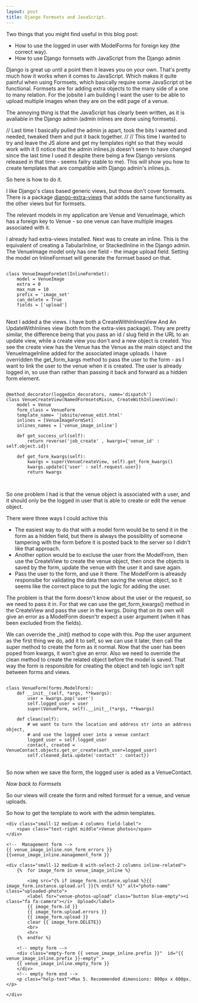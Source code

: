 ```yaml
---
layout: post
title: Django Formsets and JavaScript.  
---
```


Two things that you might find useful in this blog post:

* How to use the logged in user with ModelForms for foreign key (the correct way). 
* How to use Django formsets with JavaScript from the Django admin 

Django is great up until a point then it leaves you on your own. That's pretty much how it works when it comes to JavaScript. Which makes it quite painful when using Formsets, which basically require some JavaScript ot be functional. 
Formsets are for adding extra objects to the many side of a one to many relation. For the jobsite I am building I want the user to be able to upload multiple images when they are on the edit page of a venue. 
 
The annoying thing is that the JavaScript has clearly been written, as it is avaliable  in the Django admin (admin inlines are done using formsets).
 
// Last time I basically pulled the admin js apart, took the bits I wanted and needed, tweaked them and put it back together. 
// 
// This time I wanted to try and leave the JS alone and get my templates right so that they would work with it (I notice that the admin inlines.js doesn't seem to have changed since the last time I used it despite there being a few Django versions released in that time - seems failry stable to me).
This will show you how to create templates that are compatible with Django admin's inlines.js. 

So here is how to do it. 

I like Django's class based generic views, but those don't cover formsets. There is a package [django-extra-views](https://github.com/AndrewIngram/django-extra-views) that addds the same functionality as the other views but for formsets. 

The relevant models in my application are Venue and VenueImage, which has a foreign key to Venue - so one venue can have multiple images associated with it. 

I already had extra-views installed. Next was to create an inline. This is the equivalent of creating a TabularInline, or StackedInline in the Django admin. The VenueImage model only has one field - the image upload field. Setting the model on InlineFormset will generate the formset based on that. 

<pre>
<code class='language-python'>
class VenueImageFormSet(InlineFormSet):
    model = VenueImage
    extra = 0
    max_num = 10
    prefix = 'image_set'
    can_delete = True
    fields = ['upload']
</code>
</pre>


Next I added a the views. I have both a CreateWithInlinesView And An UpdateWithInlines view (both from the extra-vies package). They are pretty similar, the difference being that you pass an id / slug field in the URL to an update view, while a create view you don't and a new object is created.  You see the create view has the Venue has the Venue as the main object and the VenueImageInline added for the associated image uploads. I have overridden the get_form_kargs method to pass the user to the form  - as I want to link the user to the venue when it is created. The user is already logged in, so use than rather than passing it back and forward as a hidden form element.   


<pre>
<code class='language-python'>
@method_decorator(loggedin_decorators, name='dispatch')
class VenueCreateView(NamedFormsetsMixin, CreateWithInlinesView):
    model = Venue
    form_class = VenueForm
    template_name= 'jobsite/venue_edit.html'
    inlines = [VenueImageFormSet]
    inlines_names = ['venue_image_inline']

    def get_success_url(self):
        return reverse('job_create' , kwargs={'venue_id' : self.object.id})

    def get_form_kwargs(self):
        kwargs = super(VenueCreateView, self).get_form_kwargs()
        kwargs.update({'user' : self.request.user})
        return kwargs

</code>
</pre>

So one problem I had is that the venue object is associated with a user, and it should only be the logged in user that is able to create or edit the venue object. 

There were three ways I could achive this
* The easiest way to do that with a model form would be to send it in the form as a hidden field, but there is always the possibility of someone tampering with the form before it is posted back to the server so I didn't like that approach.
* Another option would be to excluse the user from the ModelFrom, then use the CreateView to create the venue object, then once the objects is saved by the form, update the venue with the user it and save again. 
* Pass the user to the form, and use it there. The ModelForm is alreasdy responsibe for validating the data then saving the venue object, so it seems like the correct place to put the logic for adding the user.

The problem is that the form doesn't know about the user or the request, so we need to pass it in. For that we can use the get_form_kwargs() method in the CreateView and pass the user in the kwrgs. 
Doing that on its own will give an error as a ModelForm doesn'tr expect a user argument (when it has been excluded from the fields). 

We can override the __init_() method to cope with this. Pop the user argument as the first thing we do, add it to self, so we can use it later, then call the super method to create the form as it normal. Now that the user has been poped from kwargs, it won't give an error. 
Also we need to override the clean method to create the related object before the model is saved. That way the form is responsible for creating the object and teh logic isn't splt between forms and views. 

<pre>
<code class='language-python'>
class VenueForm(forms.ModelForm):
    def __init__(self, *args, **kwargs):
        user = kwargs.pop('user')
        self.logged_user = user
        super(VenueForm, self).__init__(*args, **kwargs)

    def clean(self):
        # we want to turn the location and address str into an address object,
        # and use the logged user into a venue contact
        logged_user = self.logged_user
        contact, created = VenueContact.objects.get_or_create(auth_user=logged_user)
        self.cleaned_data.update('contact' : contact})
</code>
</pre>

So now when we save the form, the logged user is aded as a VenueContact. 

*Now back to Formsets*
 
 So our views will create  the form and relted formset for a venue, and venue uploads. 
 
 So how to get the template to work with the admin templates. 
 
 
 
<div  id="image_set-group" class="row form-field field-upload-photos has-border js-inline-admin-formset" data-inline-type="stacked" data-inline-formset="{&quot;name&quot;: &quot;#{{ venue_image_inline.prefix }}&quot;, &quot;options&quot;: {&quot;addText&quot;: &quot;Add another Venue image&quot;, &quot;deleteText&quot;: &quot;Remove&quot;, &quot;prefix&quot;: &quot;{{ venue_image_inline.prefix }}&quot;}}" >

    <div class="small-12 medium-4 columns field-label">
        <span class="text-right middle">Venue photos</span>
    </div>

    <!--  Management form -->
    {{ venue_image_inline.non_form_errors }}
    {{venue_image_inline.management_form }}

    <div class="small-12 medium-8 with-select-2 columns inline-related">
        {%  for image_form in venue_image_inline %}

            <img src="{% if image_form.instance.upload %}{{ image_form.instance.upload.url }}{% endif %}" alt="photo-name" class="uploaded-photo">
            <label for="venue-photos-upload" class="button blue-empty"><i class="fa fa-camera"></i>  Upload</label>
            {{ image_form.id }}
            {{ image_form.upload.errors }}
            {{ image_form.upload }}
            clear {{ image_form.DELETE}}
            <br>
            <hr>
        {%  endfor %}

        <!-- empty form -->
        <div class="empty-form {{ venue_image_inline.prefix }}"  id="{{ venue_image_inline.prefix }}-empty" >
        {{ venue_image_inline.empty_form }}
        </div>
        <!-- empty form end -->
        <p class="help-text">Max 5. Recommended dimensions: 800px x 600px.</p>

    </div>
</div>